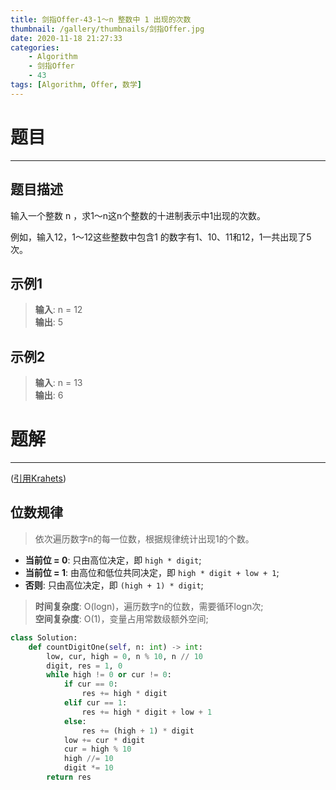 ```yaml
---
title: 剑指Offer-43-1～n 整数中 1 出现的次数
thumbnail: /gallery/thumbnails/剑指Offer.jpg
date: 2020-11-18 21:27:33
categories:
    - Algorithm  
    - 剑指Offer  
    - 43
tags: [Algorithm, Offer, 数学]
---
```


# 题目
---
## 题目描述
输入一个整数 n ，求1～n这n个整数的十进制表示中1出现的次数。

例如，输入12，1～12这些整数中包含1 的数字有1、10、11和12，1一共出现了5次。
<!-- more -->

## 示例1
> **输入**: n = 12  
> **输出**: 5  

## 示例2
> **输入**: n = 13  
> **输出**: 6  

# 题解
---
([引用Krahets](https://leetcode-cn.com/problems/1nzheng-shu-zhong-1chu-xian-de-ci-shu-lcof/solution/mian-shi-ti-43-1n-zheng-shu-zhong-1-chu-xian-de-2/))
## 位数规律
> 依次遍历数字n的每一位数，根据规律统计出现1的个数。  

- **当前位 = 0**: 只由高位决定，即 `high * digit`;  
- **当前位 = 1**: 由高位和低位共同决定，即 `high * digit + low + 1`;  
- **否则**: 只由高位决定，即 `(high + 1) * digit`;

> **时间复杂度**: O(logn)，遍历数字n的位数，需要循环logn次;  
> **空间复杂度**: O(1)，变量占用常数级额外空间;

```python
class Solution:
    def countDigitOne(self, n: int) -> int:
        low, cur, high = 0, n % 10, n // 10
        digit, res = 1, 0
        while high != 0 or cur != 0:
            if cur == 0:
                res += high * digit
            elif cur == 1:
                res += high * digit + low + 1
            else:
                res += (high + 1) * digit
            low += cur * digit
            cur = high % 10
            high //= 10
            digit *= 10
        return res
```